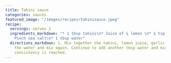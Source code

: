 ```yaml
---
title: Tahini sauce
categories: sauces
featured_image: "/images/recipes/tahinisauce.jpeg"
recipe:
  servings: serves 2
  ingredients_markdown: "* 1 tbsp tahini\n* Juice of ¼ lemon \n* ¼ tsp garlic powder\n*
    Pinch sea salt\n* 1 tbsp water"
  directions_markdown: 1. Mix together the tahini, lemon juice, garlic and salt. Add
    the water and mix again. Continue to add another tbsp water and mix until desired
    consistency is reached.
---
```

